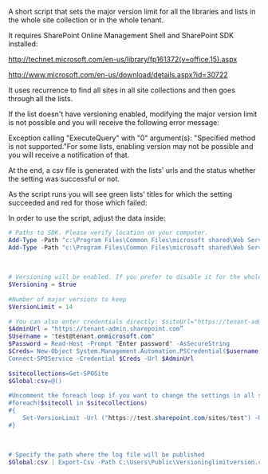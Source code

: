 A short script that sets the major version limit for all the libraries and lists in the whole site collection or in the whole tenant.

It requires SharePoint Online Management Shell and SharePoint SDK installed:

http://technet.microsoft.com/en-us/library/fp161372(v=office.15).aspx

http://www.microsoft.com/en-us/download/details.aspx?id=30722

 

It uses recurrence to find all sites in all site collections and then goes through all the lists.

If the list doesn't have versioning enabled, modifying the major version limit is not possible and you will receive the following error message:

Exception calling "ExecuteQuery" with "0" argument(s): "Specified method is not supported."For some lists, enabling version may not be possible and you will receive a notification of that.

At the end, a csv file is generated with the lists' urls and the status whether the setting was successful or not.

 

As the script runs you will see green lists' titles for which the setting succeeded and red for those which failed:



 

 



 

 

In order to use the script, adjust the data inside:

```PowerShell
# Paths to SDK. Please verify location on your computer. 
Add-Type -Path "c:\Program Files\Common Files\microsoft shared\Web Server Extensions\15\ISAPI\Microsoft.SharePoint.Client.dll"  
Add-Type -Path "c:\Program Files\Common Files\microsoft shared\Web Server Extensions\15\ISAPI\Microsoft.SharePoint.Client.Runtime.dll"  
 
 
 
# Versioning will be enabled. If you prefer to disable it for the whole tenant, change to $false 
$Versioning = $true 
 
#Number of major versions to keep 
$VersionLimit = 14 
 
# You can also enter credentials directly: $siteUrl="https://tenant-admin.sharepoint.com" 
$AdminUrl = "https://tenant-admin.sharepoint.com” 
$Username = "test@tenant.onmicrosoft.com" 
$Password = Read-Host -Prompt "Enter password" -AsSecureString 
$Creds= New-Object System.Management.Automation.PSCredential($username,$password)  
Connect-SPOService -Credential $Creds -Url $AdminUrl 
 
$sitecollections=Get-SPOSite 
$Global:csv=@() 
 
#Uncomment the foreach loop if you want to change the settings in all site collections  
#foreach($sitecoll in $sitecollections) 
#{ 
    Set-VersionLimit -Url ("https://test.sharepoint.com/sites/test") -Username $Username -Password $Password -Versioning $Versioning -VersionLimit $VersionLimit 
#} 
 
 
 
# Specify the path where the log file will be published 
$Global:csv | Export-Csv -Path C:\Users\Public\Versioninglimitversion.csv 
 ```
